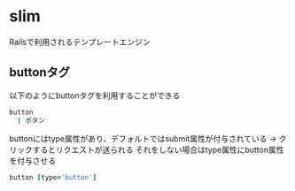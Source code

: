 # slim
Railsで利用されるテンプレートエンジン
## buttonタグ
以下のようにbuttonタグを利用することができる
```rb
button
  | ボタン
```
buttonにはtype属性があり、デフォルトではsubmit属性が付与されている
-> クリックするとリクエストが送られる
それをしない場合はtype属性にbutton属性を付与させる

```rb
button [type='button']
```
